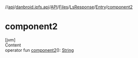 //[api](../../../../../index.md)/[danbroid.ipfs.api](../../../../index.md)/[API](../../../index.md)/[Files](../../index.md)/[LsResponse](../index.md)/[Entry](index.md)/[component2](component2.md)



# component2  
[jvm]  
Content  
operator fun [component2](component2.md)(): [String](https://kotlinlang.org/api/latest/jvm/stdlib/kotlin/-string/index.html)  



